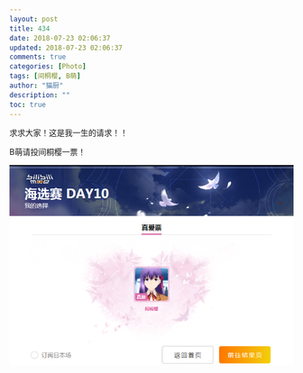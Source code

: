 ```yaml
---
layout: post
title: 434
date: 2018-07-23 02:06:37
updated: 2018-07-23 02:06:37
comments: true
categories: [Photo]
tags: [间桐樱, B萌]
author: "猫厨"
description: ""
toc: true
---
```


<p>求求大家！这是我一生的请求！！</p> 
<p>B萌请投间桐樱一票！</p>

![](https://raw.githubusercontent.com/alicewish/meowchain247/master/img_cVZNdzJtQk9JV2VObGJGekJxNFZYemV0Z3V4NkU5L0g5TkxpRzZTNDYzckxlVzFJZzhjakZBPT0.png)